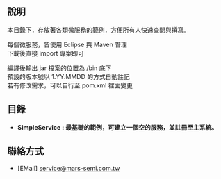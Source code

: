 
## 說明

本目錄下，存放著各類微服務的範例，方便所有人快速查閱與撰寫。
  
每個微服務，皆使用 Eclipse 與 Maven 管理  
下載後直接 import 專案即可  

編譯後輸出 jar 檔案的位置為 /bin 底下  
預設的版本號以 1.YY.MMDD 的方式自動註記  
若有修改需求，可以自行至 pom.xml 裡面變更  

  
## 目錄

- **SimpleService : 最基礎的範例，可建立一個空的服務，並註冊至主系統。**

## 聯絡方式

- [EMail] service@mars-semi.com.tw
